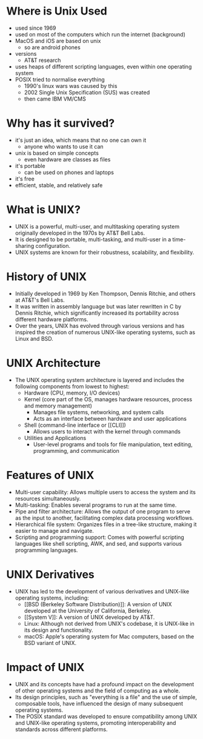 # Where is Unix Used
- used since 1969
- used on most of the computers which run the internet (background)
- MacOS and iOS are based on unix
	- so are android phones
- versions
	- AT&T research 
- uses heaps of different scripting languages, even within one operating system
- POSIX tried to normalise everything
	- 1990's linux wars was caused by this
	- 2002 Single Unix Specification (SUS) was created 
	- then came IBM VM/CMS
# Why has it survived?
- it's just an idea, which means that no one can own it
	- anyone who wants to use it can
- unix is based on simple concepts
	- even hardware are classes as files
- it's portable
	- can be used on phones and laptops
- it's free
- efficient, stable, and relatively safe

# What is UNIX?
- UNIX is a powerful, multi-user, and multitasking operating system originally developed in the 1970s by AT&T Bell Labs.
- It is designed to be portable, multi-tasking, and multi-user in a time-sharing configuration.
- UNIX systems are known for their robustness, scalability, and flexibility.

# History of UNIX
- Initially developed in 1969 by Ken Thompson, Dennis Ritchie, and others at AT&T's Bell Labs.
- It was written in assembly language but was later rewritten in C by Dennis Ritchie, which significantly increased its portability across different hardware platforms.
- Over the years, UNIX has evolved through various versions and has inspired the creation of numerous UNIX-like operating systems, such as Linux and BSD.

# UNIX Architecture
- The UNIX operating system architecture is layered and includes the following components from lowest to highest:
	- Hardware (CPU, memory, I/O devices)
	- Kernel (core part of the OS, manages hardware resources, process and memory management)
		- Manages file systems, networking, and system calls
		- Acts as an interface between hardware and user applications
	- Shell (command-line interface or [[CLI]])
		- Allows users to interact with the kernel through commands
	- Utilities and Applications
		- User-level programs and tools for file manipulation, text editing, programming, and communication

# Features of UNIX
- Multi-user capability: Allows multiple users to access the system and its resources simultaneously.
- Multi-tasking: Enables several programs to run at the same time.
- Pipe and filter architecture: Allows the output of one program to serve as the input to another, facilitating complex data processing workflows.
- Hierarchical file system: Organizes files in a tree-like structure, making it easier to manage and navigate.
- Scripting and programming support: Comes with powerful scripting languages like shell scripting, AWK, and sed, and supports various programming languages.

# UNIX Derivatives
- UNIX has led to the development of various derivatives and UNIX-like operating systems, including:
	- [[BSD (Berkeley Software Distribution)]]: A version of UNIX developed at the University of California, Berkeley.
	- [[System V]]: A version of UNIX developed by AT&T.
	- Linux: Although not derived from UNIX's codebase, it is UNIX-like in its design and functionality.
	- macOS: Apple's operating system for Mac computers, based on the BSD variant of UNIX.

# Impact of UNIX
- UNIX and its concepts have had a profound impact on the development of other operating systems and the field of computing as a whole.
- Its design principles, such as "everything is a file" and the use of simple, composable tools, have influenced the design of many subsequent operating systems.
- The POSIX standard was developed to ensure compatibility among UNIX and UNIX-like operating systems, promoting interoperability and standards across different platforms.